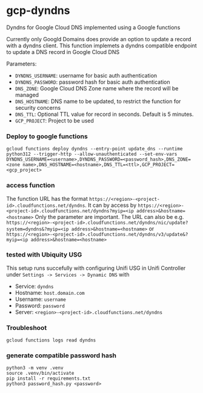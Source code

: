 # gcp-dyndns

Dyndns for Google Cloud DNS implemented using a Google functions

Currently only Googld Domains does provide an option to update a record with a dyndns client. This function implemets a dyndns compatible endpoint to update a DNS record in Google Cloud DNS

Parameters:
* `DYNDNS_USERNAME`: username for basic auth authentication
* `DYNDNS_PASSWORD`: password hash for basic auth authentication
* `DNS_ZONE`: Google Cloud DNS Zone name where the record will be managed
* `DNS_HOSTNAME`: DNS name to be updated, to restrict the function for security concerns
* `DNS_TTL`: Optional TTL value for record in seconds. Default is 5 minutes.
* `GCP_PROJECT`: Project to be used

### Deploy to google functions

```
gcloud functions deploy dyndns --entry-point update_dns --runtime python312 --trigger-http --allow-unauthenticated --set-env-vars DYNDNS_USERNAME=<username>,DYNDNS_PASSWORD=<password_hash>,DNS_ZONE=<zone name>,DNS_HOSTNAME=<hostname>,DNS_TTL=<ttl>,GCP_PROJECT=<gcp_project>
```

### access function

The function URL has the format `https://<region>-<project-id>.cloudfunctions.net/dyndns`.
It can by access by `https://<region>-<project-id>.cloudfunctions.net/dyndns?myip=<ip address>&hostname=<hostname>`
Only the parameter are important. 
The URL can also be e.g. `https://<region>-<project-id>.cloudfunctions.net/dyndns/nic/update?system=dyndns&?myip=<ip address>&hostname=<hostname>` or `https://<region>-<project-id>.cloudfunctions.net/dyndns/v3/update&?myip=<ip address>&hostname=<hostname>`

### tested with Ubiquity USG

This setup runs succefully with configuring Unifi USG in Unifi Controller under `Settings -> Services -> Dynamic DNS` with  
* Service: `dyndns`
* Hostname: `host.domain.com`
* Username: `username`
* Password: `password`
* Server: `<region>-<project-id>.cloudfunctions.net/dyndns`

### Troubleshoot

```
gcloud functions logs read dyndns
```

### generate compatible password hash

```
python3 -m venv .venv
source .venv/bin/activate
pip install -r requirements.txt
python3 password_hash.py <password>
```
